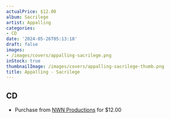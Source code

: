 ```yaml
---
actualPrice: $12.00
album: Sacrilege
artist: Appalling
categories:
- CD
date: '2024-05-26T05:13:18'
draft: false
images:
- /images/covers/appalling-sacrilege.png
inStock: true
thumbnailImage: /images/covers/appalling-sacrilege-thumb.png
title: Appalling - Sacrilege
---
```


## CD
* Purchase from [NWN Productions](http://shop.nwnprod.com/index.php?route=product/product&path=93&product_id=50440&sort=pd.name&order=ASC) for $12.00
